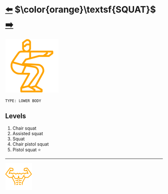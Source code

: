 # [:arrow_left:][prev] $\color{orange}\textsf{SQUAT}$ [:arrow_right:][next]

![imag]

`TYPE: LOWER BODY`

## Levels

1. Chair squat
2. Assisted squat
3. Squat
4. Chair pistol squat
5. Pistol squat :star:

---

[![abs](../images/six_pack_little.svg)](training-1.md "Training 1")

<!-- internal -->
[next]: vertical-push-up.md "Vertical push-up"
[prev]: push-up.md.md "Push-up"

<!-- images -->
[imag]: ../images/squat.svg
